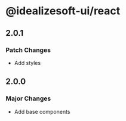 # @idealizesoft-ui/react

## 2.0.1

### Patch Changes

- Add styles

## 2.0.0

### Major Changes

- Add base components
